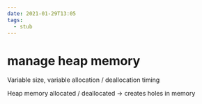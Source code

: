 ```yaml
---
date: 2021-01-29T13:05
tags: 
  - stub
---
```


# manage heap memory

Variable size, variable allocation / deallocation timing

Heap memory allocated / deallocated -> creates holes in memory
